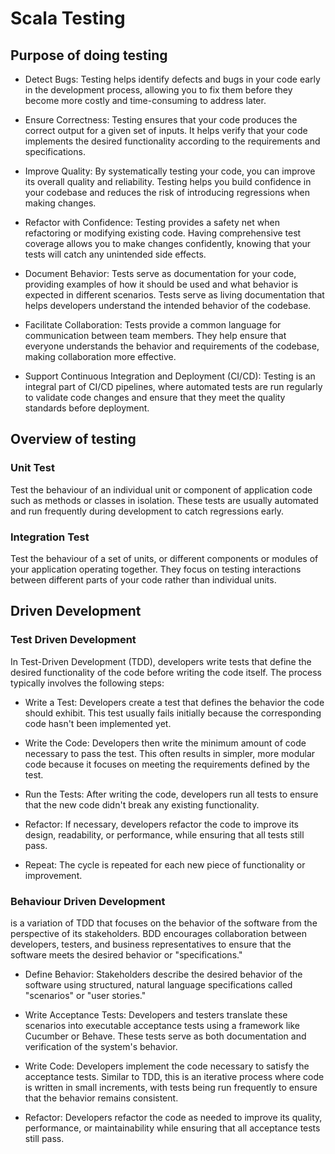 # Scala Testing

## Purpose of doing testing

* Detect Bugs: Testing helps identify defects and bugs in your code early in the development process, allowing you to fix them before they become more costly and time-consuming to address later.

* Ensure Correctness: Testing ensures that your code produces the correct output for a given set of inputs. It helps verify that your code implements the desired functionality according to the requirements and specifications.

* Improve Quality: By systematically testing your code, you can improve its overall quality and reliability. Testing helps you build confidence in your codebase and reduces the risk of introducing regressions when making changes.

* Refactor with Confidence: Testing provides a safety net when refactoring or modifying existing code. Having comprehensive test coverage allows you to make changes confidently, knowing that your tests will catch any unintended side effects.

* Document Behavior: Tests serve as documentation for your code, providing examples of how it should be used and what behavior is expected in different scenarios. Tests serve as living documentation that helps developers understand the intended behavior of the codebase.

* Facilitate Collaboration: Tests provide a common language for communication between team members. They help ensure that everyone understands the behavior and requirements of the codebase, making collaboration more effective.

* Support Continuous Integration and Deployment (CI/CD): Testing is an integral part of CI/CD pipelines, where automated tests are run regularly to validate code changes and ensure that they meet the quality standards before deployment.

## Overview of testing

### Unit Test

Test the behaviour of an individual unit or component of application code such as methods or classes in isolation. These tests are usually automated and run frequently during development to catch regressions early.

### Integration Test

Test the behaviour of a set of units, or different components or modules of your application operating together. They focus on testing interactions between different parts of your code rather than individual units.


## Driven Development

### Test Driven Development
In Test-Driven Development (TDD), developers write tests that define the desired functionality of the code before writing the code itself. The process typically involves the following steps:

* Write a Test: Developers create a test that defines the behavior the code should exhibit. This test usually fails initially because the corresponding code hasn't been implemented yet.

* Write the Code: Developers then write the minimum amount of code necessary to pass the test. This often results in simpler, more modular code because it focuses on meeting the requirements defined by the test.

* Run the Tests: After writing the code, developers run all tests to ensure that the new code didn't break any existing functionality.

* Refactor: If necessary, developers refactor the code to improve its design, readability, or performance, while ensuring that all tests still pass.

* Repeat: The cycle is repeated for each new piece of functionality or improvement.

### Behaviour Driven Development

is a variation of TDD that focuses on the behavior of the software from the perspective of its stakeholders. BDD encourages collaboration between developers, testers, and business representatives to ensure that the software meets the desired behavior or "specifications."

* Define Behavior: Stakeholders describe the desired behavior of the software using structured, natural language specifications called "scenarios" or "user stories."

* Write Acceptance Tests: Developers and testers translate these scenarios into executable acceptance tests using a framework like Cucumber or Behave. These tests serve as both documentation and verification of the system's behavior.

* Write Code: Developers implement the code necessary to satisfy the acceptance tests. Similar to TDD, this is an iterative process where code is written in small increments, with tests being run frequently to ensure that the behavior remains consistent.

* Refactor: Developers refactor the code as needed to improve its quality, performance, or maintainability while ensuring that all acceptance tests still pass.


